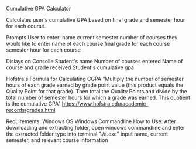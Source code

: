 Cumulative GPA Calculator 

Calculates user's cumulative GPA based on final grade and semester hour for each course. 

Prompts User to enter:
  name
  current semester
  number of courses they would like to enter
  name of each course
  final grade for each course
  semester hour for each course 

Dislays on Consolle
  Student's name
  Number of courses entered
  Name of course and grade received
  Student's cumulative gpa
  
Hofstra's Formula for Calculating CGPA
"Multiply the number of semester hours of each grade earned by grade point value (this product equals the Quality Point for that grade). Then total the Quality Points 
and divide by the total number of semester hours for which a grade was earned. This quotient is the cumulative GPA"
https://www.hofstra.edu/academic-records/grades.html

Requirements:
  Windows OS
  Windows Commandline
How to Use:
  After downloading and extracting folder,
      open windows commandline and enter the extracted folder
      type into terminal "./a.exe"
      input name, current semester, and relevant course information
  
  
